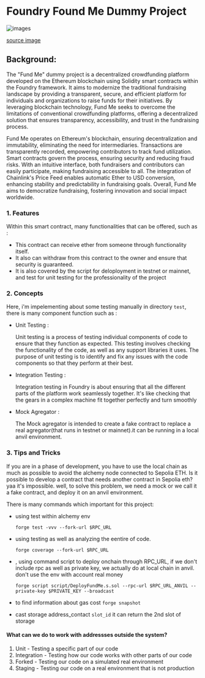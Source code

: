 # Foundry Found Me Dummy Project

![images](./images/charity.png)

[source image ](https://www.google.com/url?sa=i&url=https%3A%2F%2Fwww.1stformations.co.uk%2Fblog%2Fhow-does-hmrc-tax-uk-companys-charitable-donations%2F&psig=AOvVaw0eNm8GDo1TvvWHZCaIFKnI&ust=1715591272851000&source=images&cd=vfe&opi=89978449&ved=2ahUKEwj8jLrU4YeGAxU59qACHV8CA8gQr4kDegQIARBn)

## **Background:**

The "Fund Me" dummy project is a decentralized crowdfunding platform developed on the Ethereum blockchain using Solidity smart contracts within the Foundry framework. It aims to modernize the traditional fundraising landscape by providing a transparent, secure, and efficient platform for individuals and organizations to raise funds for their initiatives. By leveraging blockchain technology, Fund Me seeks to overcome the limitations of conventional crowdfunding platforms, offering a decentralized solution that ensures transparency, accessibility, and trust in the fundraising process.

Fund Me operates on Ethereum's blockchain, ensuring decentralization and immutability, eliminating the need for intermediaries. Transactions are transparently recorded, empowering contributors to track fund utilization. Smart contracts govern the process, ensuring security and reducing fraud risks. With an intuitive interface, both fundraisers and contributors can easily participate, making fundraising accessible to all. The integration of Chainlink's Price Feed enables automatic Ether to USD conversion, enhancing stability and predictability in fundraising goals. Overall, Fund Me aims to democratize fundraising, fostering innovation and social impact worldwide.

### 1. Features

Within this smart contract, many functionalities that can be offered, such as :

- This contract can receive ether from someone through functionality itself.
- It also can withdraw from this contract to the owner and ensure that security is guaranteed.
- It is also covered by the script for deloployment in testnet or mainnet, and test for unit testing for the professionality of the project

### 2. Concepts

Here, i'm impelementing about some testing manually in directory `test`, there is many component function such as :

- Unit Testing :

  Unit testing is a process of testing individual components of code to ensure that they function as expected. This testing involves checking the functionality of the code, as well as any support libraries it uses. The purpose of unit testing is to identify and fix any issues with the code components so that they perform at their best.

- Integration Testing :

  Integration testing in Foundry is about ensuring that all the different parts of the platform work seamlessly together. It's like checking that the gears in a complex machine fit together perfectly and turn smoothly

- Mock Agregator :

  The Mock agregator is intended to create a fake contract to replace a real agregator(that runs in testnet or mainnet).it can be running in a local anvil environment.

### 3. Tips and Tricks

If you are in a phase of development, you have to use the local chain as much as possible to avoid the alchemy node connected to Sepolia ETH. Is it possible to develop a contract that needs another contract in Sepolia eth? yaa it's impossible. well, to solve this problem, we need a mock or we call it a fake contract, and deploy it on an anvil environment.

There is many commands which important for this project:

- using test within alchemy env

  `forge test -vvv --fork-url $RPC_URL `

- using testing as well as analyzing the eentire of code.

  `forge coverage --fork-url $RPC_URL`

- , using command script to deploy onchain through RPC_URL, if we don't include rpc as well as private key, we actually do at local chain in anvil. don't use the env with account real money

  `forge script script/DeployFundMe.s.sol --rpc-url $RPC_URL_ANVIL --private-key $PRIVATE_KEY --broadcast`

- to find information about gas cost
  `forge snapshot`

- cast storage address_contact `slot_id` it can return the 2nd slot of storage

#### What can we do to work with addressses outside the system?

1. Unit - Testing a specific part of our code
2. Integration - Testing how our code works with other parts of our code
3. Forked - Testing our code on a simulated real environment
4. Staging - Testing our code on a real environment that is not production
